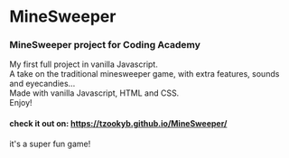 # MineSweeper  
### MineSweeper project for Coding Academy  
My first full project in vanilla Javascript.  
A take on the traditional minesweeper game, with extra features, sounds and eyecandies...  
Made with vanilla Javascript, HTML and CSS.  
Enjoy!

#### check it out on: https://tzookyb.github.io/MineSweeper/  
it's a super fun game!
